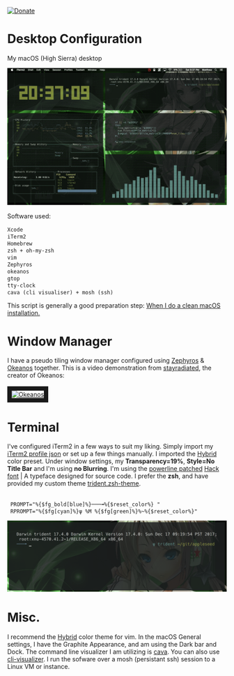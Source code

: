 [![Donate](https://img.shields.io/badge/Donate-PayPal-green.svg)](https://www.paypal.com/cgi-bin/webscr?cmd=_s-xclick&hosted_button_id=KYEHRWKYCD3A2)

<h1>Desktop Configuration</h1>

My macOS (High Sierra) desktop 

![macOS](/img/macOS.gif)

Software used:
```
Xcode
iTerm2
Homebrew
zsh + oh-my-zsh
vim
Zephyros
okeanos
gtop
tty-clock
cava (cli visualiser) + mosh (ssh)
```

This script is generally a good preparation step: <a href="https://github.com/mzdr/macOS"> When I do a clean macOS installation.</a>

<h1>Window Manager</h1>
I have a pseudo tiling window manager configured using <a href="https://github.com/sdegutis/zephyros">Zephyros</a> & <a href="https://github.com/stayradiated/okeanos">Okeanos</a> together. This is a video demonstration from <a href="https://github.com/stayradiated">stayradiated</a>, the creator of Okeanos: 
<br><br>
<a href="http://www.youtube.com/watch?feature=player_embedded&v=10Zwc6r5sLs
" target="_blank"><img src="http://img.youtube.com/vi/10Zwc6r5sLs/0.jpg" 
alt="Okeanos" width="240" height="180" border="10" /></a>

<h1>Terminal</h1>
I've configured iTerm2 in a few ways to suit my liking. Simply import my <a href="https://github.com/mattinclude/macOS/tree/master/configs">iTerm2 profile json</a> or set up a few things manually. I imported the <a href="https://github.com/mattinclude/macOS/tree/master/configs">Hybrid</a> color preset. Under window settings, my <strong>Transparency=19%</strong>, <strong>Style=No Title Bar</strong> and I'm using <strong>no Blurring</strong>. I'm using the <a href="https://github.com/powerline/fonts">powerline patched</a> <a href="https://github.com/mattinclude/macOS/tree/master/configs">Hack font</a> | A typeface designed for source code. I prefer the <strong>zsh</strong>, and have provided my custom theme <a href="https://github.com/mattinclude/macOS/tree/master/configs">trident.zsh-theme</a>. 
<br><br>

```
 PROMPT="%{$fg_bold[blue]%}───╼%{$reset_color%} "
 RPROMPT="%{$fg[cyan]%}ψ %M %{$fg[green]%}%~%{$reset_color%}"
```

![macOS](/img/trident_zsh.png)

<h1>Misc.</h1>
I recommend the <a href="https://github.com/mattinclude/macOS/tree/master/configs">Hybrid</a> color theme for vim. In the macOS General settings, I have the Graphite Appearance, and am using the Dark bar and Dock. The command line visualizer I am utilizing is <a href="https://github.com/karlstav/cava">cava</a>. You can also use <a href="https://github.com/dpayne/cli-visualizer">cli-visualizer</a>. I run the sofware over a mosh (persistant ssh) session to a Linux VM or instance.   
